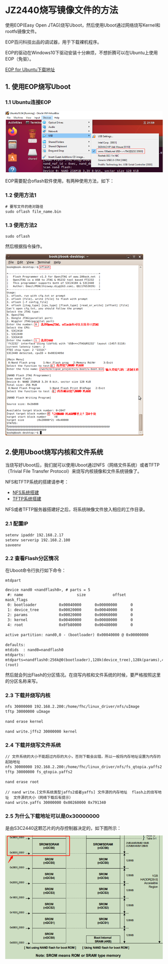 # JZ2440烧写镜像文件的方法

使用EOP(Easy Open JTAG)烧写Uboot，然后使用Uboot通过网络烧写Kernel和rootfs镜像文件。

EOP百问科技出品的调试器，用于下载裸机程序。

EOP的驱动在Windows10下驱动安装十分麻烦，不想折腾可以在Ubuntu上使用EOP（免驱）。

[EOP for Ubuntu下载地址](https://pan.baidu.com/s/1Yz_5x_PRXMeIoEhU8I2G-g)

## 1. 使用EOP烧写Uboot

### 1.1 Ubuntu连接EOP

![](../../../assets/images/EmbeddedSystem/linux/jz2440/oflash_connect_ubuntu.png)


EOP需要配合oflash软件使用，有两种使用方法，如下：

### 1.2 使用方法1

```
# 要写文件的绝对路径
sudo oflash file_name.bin
```


### 1.3 使用方法2

```
sudo oflash
```

然后根据指令操作。

![](../../../assets/images/EmbeddedSystem/linux/jz2440/oflash_usage.png)

## 2.使用Uboot烧写内核和文件系统

当烧写好Uboot后，我们就可以使用Uboot通过NFS（网络文件系统）或者TFTP（Trivial File Transfer Protocol）来烧写内核镜像和文件系统镜像了。

NFS和TFTP系统的搭建请参考：

* [NFS系统搭建](../embedded_linux_dev_env/nfs_server.md)
* [TFTP系统搭建](../embedded_linux_dev_env/tftp_server.md)

NFS或者TFTP服务器搭建好之后，将系统映像文件放入相应的工作目录。

### 2.1 配置IP

```
setenv ipaddr 192.168.2.17
setenv serverip 192.168.2.100
saveenv
```

### 2.2 查看Flash分区情况

在Uboot命令行执行如下命令：
```
mtdpart
```

```
device nand0 <nandflash0>, # parts = 5
 #: name                        size            offset          mask_flags
 0: bootloader          0x00040000      0x00000000      0
 1: device_tree         0x00020000      0x00040000      0
 2: params              0x00020000      0x00060000      0
 3: kernel              0x00400000      0x00080000      0
 4: root                0x0fb80000      0x00480000      0

active partition: nand0,0 - (bootloader) 0x00040000 @ 0x00000000

defaults:
mtdids  : nand0=nandflash0
mtdparts: mtdparts=nandflash0:256k@0(bootloader),128k(device_tree),128k(params),4m(kernel),-(root)
```

然后就会列出Flash的分区情况。在烧写内核和文件系统的时候，要严格按照这里的分区名称来写。


### 2.3 下载并烧写内核

```
nfs 30000000 192.168.2.200:/home/fhc/linux_driver/nfs/uImage
tftp 30000000 uImage

nand erase kernel

nand write.jffs2 30000000 kernel
```

### 2.4 下载并烧写文件系统

```
// 文件系统的大小不能超过内存的大小，否则下载会出错，所以一般将内存地址设置为内存的起始地址
nfs 30000000 192.168.2.200:/home/fhc/linux_driver/nfs/fs_qtopia.yaffs2
tftp 30000000 fs_qtopia.yaffs2

nand erase root

// nand write.[文件系统类型jaffs2或者yaffs] 文件源的内存地址  flash上的烧写地址  文件源的大小（网络下载后有提示）
nand write.yaffs 30000000 0x00260000 0x791340
```

### 2.5 为什么下载地址可以是0x30000000

是由S3C2440这颗芯片的内存控制器决定的，如下图所示：

![](../../../assets/images/EmbeddedSystem/linux/jz2440/jz2440_memory_address_layout.png)